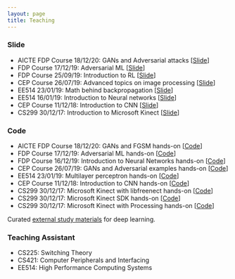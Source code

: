 ```yaml
---
layout: page
title: Teaching
---
```


### Slide

* AICTE FDP Course 18/12/20: GANs and Adversarial attacks [[Slide](https://drive.google.com/file/d/1Jc1Gh9_Ir0b1Co8BG-z8NeMlb_EnMkF8/view?usp=sharing)]
* FDP Course 17/12/19: Adversarial ML  [[Slide](https://drive.google.com/file/d/1SHESL8v4EPeVVMMiPd-gsl8dY5hXJtTK/view?usp=sharing)]
* FDP Course 25/09/19: Introduction to RL [[Slide](https://drive.google.com/file/d/1cL2uA0AfIh0nSG3ZSmOCZhkuhZqVraax/view?usp=sharing)]
* CEP Course 26/07/19: Advanced topics on image processing [[Slide](https://drive.google.com/file/d/1uGiOn1aYO6jVZNCI6-iVVUYgB1R59CG-/view?usp=sharing)]
* EE514 23/01/19: Math behind backpropagation [[Slide](https://drive.google.com/file/d/1fcvALsno1d4W10wlUYWvi-hXI_yhqNq0/view?usp=sharing)]
* EE514 16/01/19: Introduction to Neural networks [[Slide](https://drive.google.com/file/d/1gCxPc1U3id6lzS4MuhliwPXC8dLltCxY/view?usp=sharing)]
* CEP Course 11/12/18: Introduction to CNN [[Slide](https://goo.gl/oxVCHd)]
* CS299 30/12/17: Introduction to Microsoft Kinect [[Slide](https://drive.google.com/open?id=1p61ZeACxnCZI3NgO7dgDJBDj5aCoMIzD)]

### Code

* AICTE FDP Course 18/12/20: GANs and FGSM hands-on [[Code](https://drive.google.com/drive/folders/1Jue84VAIIukjQj6vCQjeurvOZnbX0uQv?usp=sharing)]
* FDP Course 17/12/19: Adversarial ML hands-on [[Code](https://drive.google.com/drive/folders/1Jue84VAIIukjQj6vCQjeurvOZnbX0uQv?usp=sharing)]
* FDP Course 16/12/19: Introduction to Neural Networks hands-on [[Code](https://drive.google.com/drive/folders/1JLLNMWvCfQF3ZIPpzjMwEiTKAXdXg1Ph?usp=sharing)]
* CEP Course 26/07/19: GANs and Adversarial examples hands-on [[Code](https://github.com/alwynmathew/CEP-MLIPcourse)]
* EE514 23/01/19: Multilayer perceptron hands-on [[Code](https://drive.google.com/drive/folders/1Nn6N0GopiXFUVvRA5Z3rTWJ7Yp7qm4Rd?usp=sharing)]
* CEP Course 11/12/18: Introduction to CNN hands-on [[Code](https://github.com/alwynmathew/CEP-DLcourse)]
* CS299 30/12/17: Microsoft Kinect with libfreenect hands-on [[Code](https://github.com/alwynmathew/libfreenect-with-python)]
* CS299 30/12/17: Microsoft Kinect SDK hands-on [[Code](https://github.com/alwynmathew/Kinect-for-windows)]
* CS299 30/12/17: Microsoft Kinect with Processing hands-on [[Code](https://github.com/alwynmathew/Processing-for-Kinect)]

Curated [external study materials](teaching/externallinks) for deep learning.

### Teaching Assistant

* CS225: Switching Theory
* CS421: Computer Peripherals and Interfacing
* EE514: High Performance Computing Systems
